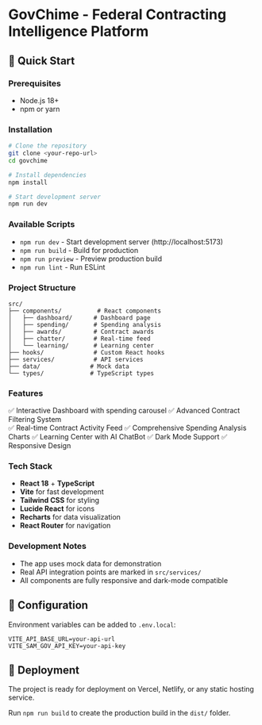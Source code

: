 # GovChime - Federal Contracting Intelligence Platform

## 🚀 Quick Start

### Prerequisites
- Node.js 18+ 
- npm or yarn

### Installation
```bash
# Clone the repository
git clone <your-repo-url>
cd govchime

# Install dependencies
npm install

# Start development server
npm run dev
```

### Available Scripts
- `npm run dev` - Start development server (http://localhost:5173)
- `npm run build` - Build for production
- `npm run preview` - Preview production build
- `npm run lint` - Run ESLint

### Project Structure
```
src/
├── components/          # React components
│   ├── dashboard/      # Dashboard page
│   ├── spending/       # Spending analysis
│   ├── awards/         # Contract awards
│   ├── chatter/        # Real-time feed
│   └── learning/       # Learning center
├── hooks/              # Custom React hooks
├── services/           # API services
├── data/              # Mock data
└── types/             # TypeScript types
```

### Features
✅ Interactive Dashboard with spending carousel
✅ Advanced Contract Filtering System  
✅ Real-time Contract Activity Feed
✅ Comprehensive Spending Analysis Charts
✅ Learning Center with AI ChatBot
✅ Dark Mode Support
✅ Responsive Design

### Tech Stack
- **React 18** + **TypeScript**
- **Vite** for fast development
- **Tailwind CSS** for styling
- **Lucide React** for icons
- **Recharts** for data visualization
- **React Router** for navigation

### Development Notes
- The app uses mock data for demonstration
- Real API integration points are marked in `src/services/`
- All components are fully responsive and dark-mode compatible

## 🔧 Configuration
Environment variables can be added to `.env.local`:
```
VITE_API_BASE_URL=your-api-url
VITE_SAM_GOV_API_KEY=your-api-key
```

## 🚢 Deployment
The project is ready for deployment on Vercel, Netlify, or any static hosting service.

Run `npm run build` to create the production build in the `dist/` folder.
